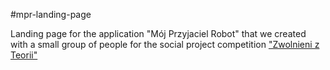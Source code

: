 #mpr-landing-page

Landing page for the application "Mój Przyjaciel Robot" that we created with a small group of people for the social project competition ["Zwolnieni z Teorii"](https://zwolnienizteorii.pl/)
